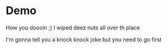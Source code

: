 # Demo
How you doooin ;)
I wiped deez nuts all over th place

I'm gonna tell you a knock knock joke but you need to go first

